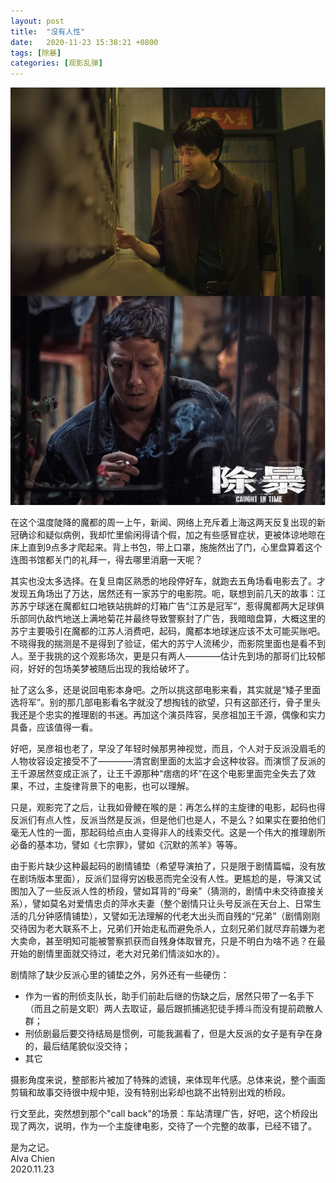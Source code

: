 ```yaml
---
layout: post
title:  "没有人性"
date:   2020-11-23 15:38:21 +0800
tags: [除暴]
categories: [观影乱弹]
---
```


![Caught In TIme](/assets/uploads/2020/11/caughtintime.jpg)

在这个温度陡降的魔都的周一上午，新闻、网络上充斥着上海这两天反复出现的新冠确诊和疑似病例，我却忙里偷闲得请个假，加之有些感冒症状，更被体谅地晾在床上直到9点多才爬起来。背上书包，带上口罩，施施然出了门，心里盘算着这个连图书馆都关门的礼拜一，得去哪里消磨一天呢？


其实也没太多选择。在复旦南区熟悉的地段停好车，就跑去五角场看电影去了。才发现五角场出了万达，居然还有一家苏宁的电影院。呃，联想到前几天的故事：江苏苏宁球迷在魔都虹口地铁站挑衅的灯箱广告“江苏是冠军”，惹得魔都两大足球俱乐部同仇敌忾地送上满地菊花并最终导致警察封了广告，我暗暗盘算，大概这里的苏宁主要吸引在魔都的江苏人消费吧，起码，魔都本地球迷应该不太可能买账吧。不晓得我的揣测是不是得到了验证，偌大的苏宁人流稀少，而影院里面也是看不到人。至于我挑的这个观影场次，更是只有两人————估计先到场的那哥们比较郁闷，好好的包场美梦被随后出现的我给破坏了。


扯了这么多，还是说回电影本身吧。之所以挑这部电影来看，其实就是“矮子里面选将军”。别的那几部电影看名字就没了想掏钱的欲望，只有这部还行，骨子里头我还是个忠实的推理剧的书迷。再加这个演员阵容，吴彦祖加王千源，偶像和实力具备，应该值得一看。


好吧，吴彦祖也老了，早没了年轻时候那男神视觉，而且，个人对于反派没眉毛的人物妆容设定接受不了————清宫剧里面的太监才会这种妆容。而演惯了反派的王千源居然变成正派了，让王千源那种“痞痞的坏”在这个电影里面完全失去了效果，不过，主旋律背景下的电影，也可以理解。


只是，观影完了之后，让我如骨鲠在喉的是：再怎么样的主旋律的电影，起码也得反派们有点人性，反派当然是反派，但是他们也是人，不是么？如果实在要拍他们毫无人性的一面，那起码给点由人变得非人的线索交代。这是一个伟大的推理剧所必备的基本功，譬如《七宗罪》，譬如《沉默的羔羊》等等。


由于影片缺少这种最起码的剧情铺垫（希望导演拍了，只是限于剧情篇幅，没有放在剧场版本里面），反派们显得穷凶极恶而完全没有人性。更尴尬的是，导演又试图加入了一些反派人性的桥段，譬如耳背的“母亲”（猜测的，剧情中未交待直接关系），譬如莫名对爱情忠贞的萍水夫妻（整个剧情只让头号反派在天台上、日常生活的几分钟感情铺垫），又譬如无法理解的代老大出头而自残的“兄弟”（剧情刚刚交待因为老大联系不上，兄弟们开始走私而避免杀人，立刻兄弟们就尽弃前嫌为老大卖命，甚至明知可能被警察抓获而自残身体取冒充，只是不明白为啥不逃？在最开始的剧情里面就交待过，老大对兄弟们情淡如水的）。


剧情除了缺少反派心里的铺垫之外，另外还有一些硬伤：   
- 作为一省的刑侦支队长，助手们前赴后继的伤缺之后，居然只带了一名手下（而且之前是文职）两人去取证，最后跟抓捕逃犯徒手搏斗而没有提前疏散人群；   
- 刑侦剧最后要交待结局是惯例，可能我漏看了，但是大反派的女子是有孕在身的，最后结尾貌似没交待；   
- 其它


摄影角度来说，整部影片被加了特殊的滤镜，来体现年代感。总体来说，整个画面剪辑和故事交待很中规中矩，没有特别出彩却也跳不出特别出戏的桥段。   


行文至此，突然想到那个"call back"的场景：车站清理广告，好吧，这个桥段出现了两次，说明，作为一个主旋律电影，交待了一个完整的故事，已经不错了。


是为之记。   
Alva Chien    
2020.11.23
